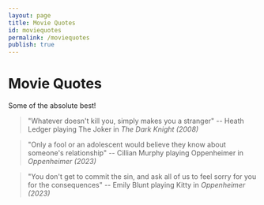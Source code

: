 ```yaml
---
layout: page
title: Movie Quotes
id: moviequotes
permalink: /moviequotes
publish: true
---
```


# Movie Quotes 

Some of the absolute best! 

> "Whatever doesn't kill you, simply makes you a stranger" -- Heath Ledger playing The Joker in *The Dark Knight (2008)*

> "Only a fool or an adolescent would believe they know about someone's relationship" -- Cillian Murphy playing Oppenheimer in *Oppenheimer (2023)*

> "You don't get to commit the sin, and ask all of us to feel sorry for you for the consequences" -- Emily Blunt playing Kitty in *Oppenheimer (2023)*

